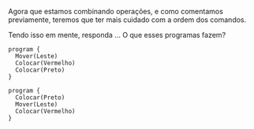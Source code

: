 Agora que estamos combinando operações, e como comentamos previamente, teremos que ter mais cuidado com a ordem dos comandos.

Tendo isso em mente, responda ... O que esses programas fazem?


```puppet
program {
  Mover(Leste)
  Colocar(Vermelho)
  Colocar(Preto)
}
```

```puppet
program {
  Colocar(Preto)
  Mover(Leste)
  Colocar(Vermelho)
}
```
